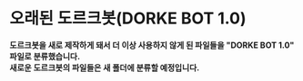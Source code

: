 # 오래된 도르크봇(DORKE BOT 1.0)
<b>도르크봇을 새로 제작하게 돼서 더 이상 사용하지 않게 된 파일들을 "DORKE BOT 1.0" 파일로 분류했습니다.</b><br/>
<b>새로운 도르크봇의 파일들은 새 폴더에 분류할 예정입니다.</b>
